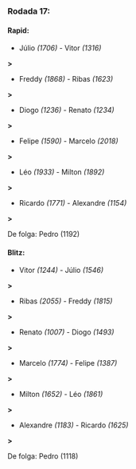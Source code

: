 ### Rodada 17:

#### Rapid:

* Júlio *(1706)*     -     Vitor *(1316)*

 **>** 
* Freddy *(1868)*     -     Ribas *(1623)*

 **>** 
* Diogo *(1236)*     -     Renato *(1234)*

 **>** 
* Felipe *(1590)*     -     Marcelo *(2018)*

 **>** 
* Léo *(1933)*     -     Milton *(1892)*

 **>** 
* Ricardo *(1771)*     -     Alexandre *(1154)*

 **>** 

De folga: Pedro (1192)

#### Blitz:

* Vitor *(1244)*     -     Júlio *(1546)*

 **>** 
* Ribas *(2055)*     -     Freddy *(1815)*

 **>** 
* Renato *(1007)*     -     Diogo *(1493)*

 **>** 
* Marcelo *(1774)*     -     Felipe *(1387)*

 **>** 
* Milton *(1652)*     -     Léo *(1861)*

 **>** 
* Alexandre *(1183)*     -     Ricardo *(1625)*

 **>** 

De folga: Pedro (1118)

